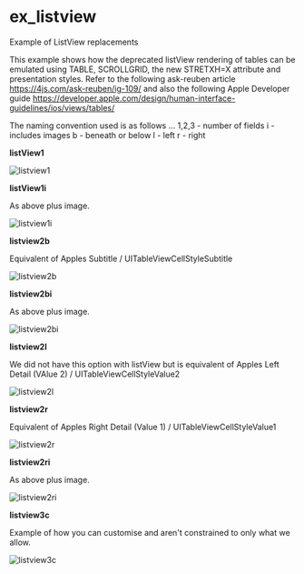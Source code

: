 # ex_listview
Example of ListView replacements 

This example shows how the deprecated listView rendering of tables can be emulated using TABLE, SCROLLGRID, the new STRETXH=X attribute and presentation styles.  Refer to the following ask-reuben article https://4js.com/ask-reuben/ig-109/ and also the following Apple Developer guide https://developer.apple.com/design/human-interface-guidelines/ios/views/tables/

The naming convention used is as follows ...
1,2,3 - number of fields
i - includes images
b - beneath or below
l - left
r - right

**listView1**

![listview1](https://user-images.githubusercontent.com/13615993/169744459-54a97251-8828-4731-9120-83ae93556a6e.png)

**listView1i**

As above plus image.

![listview1i](https://user-images.githubusercontent.com/13615993/169744465-d6d399bb-353b-4305-86a3-d8b832d90a89.png)

**listview2b**

Equivalent of Apples Subtitle / UITableViewCellStyleSubtitle

![listview2b](https://user-images.githubusercontent.com/13615993/169744468-8fc28361-9114-499d-9748-bb1a7fce9de0.png)

**listview2bi**

As above plus image.

![listview2bi](https://user-images.githubusercontent.com/13615993/169744471-2d58b7a5-8c00-41e4-8e88-d90731564138.png)

**listview2l**

We did not have this option with listView but is equivalent of Apples Left Detail (VAlue 2) / UITableViewCellStyleValue2

![listview2l](https://user-images.githubusercontent.com/13615993/169744475-a677271a-104d-415e-b8dc-75d2aea58f46.png)

**listview2r**

Equivalent of Apples Right Detail (Value 1) / UITableViewCellStyleValue1

![listview2r](https://user-images.githubusercontent.com/13615993/169744476-db61982f-a617-47fe-a81e-7baddcd73647.png)

**listview2ri**

As above plus image.

![listview2ri](https://user-images.githubusercontent.com/13615993/169744478-13388a6d-309e-44a2-965c-1d3f807ed2cc.png)

**listview3c**

Example of how you can customise and aren't constrained to only what we allow.  

![listview3c](https://user-images.githubusercontent.com/13615993/169744480-23076c60-1177-448e-add5-805d4bfdce77.png)

